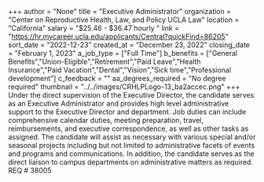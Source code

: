 +++
author = "None"
title = "Executive Administrator"
organization = "Center on Reproductive Health, Law, and Policy UCLA Law"
location = "California"
salary = "$25.46 - $36.47 hourly  "
link = "https://hr.mycareer.ucla.edu/applicants/Central?quickFind=86205"
sort_date = "2022-12-23"
created_at = "December 23, 2022"
closing_date = "February 1, 2023"
a_job_type = ["Full Time"]
b_benefits = ["General Benefits","Union-Eligible","Retirement","Paid Leave","Health Insurance","Paid Vacation","Dental","Vision","Sick time","Professional development"]
c_feedback = ""
aa_degrees_required = "No degree required"
thumbnail = "../../images/CRHLPLogo-13_ba2accec.png"
+++
Under the direct supervision of the Executive Director, the candidate serves as an Executive Administrator and provides high level administrative support to the Executive Director and department. Job duties can include comprehensive calendar duties, meeting preparation, travel, reimbursements, and executive correspondence, as well as other tasks as assigned. The candidate will assist as necessary with various special and/or seasonal projects including but not limited to administrative facets of events and programs and communications. In addition, the candidate serves as the direct liaison to campus departments on administrative matters as required.  REQ # 38005 